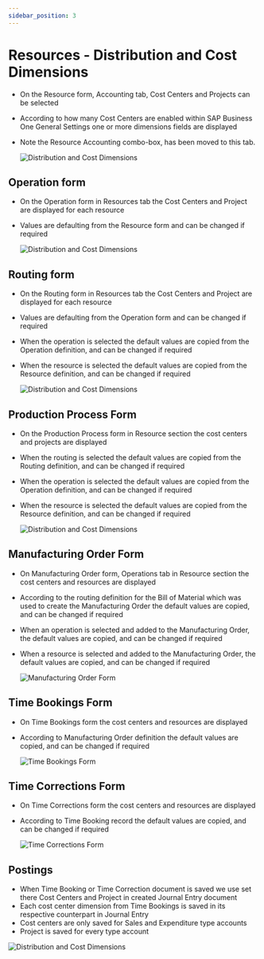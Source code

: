 ```yaml
---
sidebar_position: 3
---
```


# Resources - Distribution and Cost Dimensions

- On the Resource form, Accounting tab, Cost Centers and Projects can be selected
- According to how many Cost Centers are enabled within SAP Business One General Settings one or more dimensions fields are displayed
- Note the Resource Accounting combo-box, has been moved to this tab.

    ![Distribution and Cost Dimensions](./media/resources-distribution-and-cost-dimensions/resource-details.png)

## Operation form

- On the Operation form in Resources tab the Cost Centers and Project are displayed for each resource
- Values are defaulting from the Resource form and can be changed if required

    ![Distribution and Cost Dimensions](./media/resources-distribution-and-cost-dimensions/operation.png)

## Routing form

- On the Routing form in Resources tab the Cost Centers and Project are displayed for each resource
- Values are defaulting from the Operation form and can be changed if required
- When the operation is selected the default values are copied from the Operation definition, and can be changed if required
- When the resource is selected the default values are copied from the Resource definition, and can be changed if required

    ![Distribution and Cost Dimensions](./media/resources-distribution-and-cost-dimensions/routing.png)

## Production Process Form

- On the Production Process form in Resource section the cost centers and projects are displayed
- When the routing is selected the default values are copied from the Routing definition, and can be changed if required
- When the operation is selected the default values are copied from the Operation definition, and can be changed if required
- When the resource is selected the default values are copied from the Resource definition, and can be changed if required

    ![Distribution and Cost Dimensions](./media/resources-distribution-and-cost-dimensions/production-process.png)

## Manufacturing Order Form

- On Manufacturing Order form, Operations tab in Resource section the cost centers and resources are displayed
- According to the routing definition for the Bill of Material which was used to create the Manufacturing Order the default values are copied, and can be changed if required
- When an operation is selected and added to the Manufacturing Order, the default values are copied, and can be changed if required
- When a resource is selected and added to the Manufacturing Order, the default values are copied, and can be changed if required

    ![Manufacturing Order Form](./media/resources-distribution-and-cost-dimensions/manufacturing-order-project.png)

## Time Bookings Form

- On Time Bookings form the cost centers and resources are displayed
- According to Manufacturing Order definition the default values are copied, and can be changed if required

    ![Time Bookings Form](./media/resources-distribution-and-cost-dimensions/time-bookings.png)

## Time Corrections Form

- On Time Corrections form  the cost centers and resources are displayed
- According to Time Booking record the default values are copied, and can be changed if required

    ![Time Corrections Form](./media/resources-distribution-and-cost-dimensions/time-corrections.png)

## Postings

- When Time Booking or Time Correction document is saved we use set there Cost Centers and Project in created Journal Entry document
- Each cost center dimension from Time Bookings is saved in its respective counterpart in Journal Entry
- Cost centers are only saved for Sales and Expenditure type accounts
- Project is saved for every type account

![Distribution and Cost Dimensions](./media/resources-distribution-and-cost-dimensions/chart-of-accounts.png)
